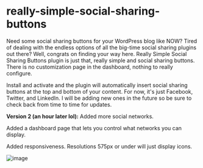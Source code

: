 # really-simple-social-sharing-buttons
Need some social sharing buttons for your WordPress blog like NOW? Tired of dealing with the endless options of all the big-time social sharing plugins out there? Well, congrats on finding your way here. Really Simple Social Sharing Buttons plugin is just that, really simple and social sharing buttons. There is no customization page in the dashboard, nothing to really configure.

Install and activate and the plugin will automatically insert social sharing buttons at the top and bottom of your content. For now, it's just Facebook, Twitter, and LinkedIn. I will be adding new ones in the future so be sure to check back from time to time for updates.

**Version 2 (an hour later lol):**
Added more social networks.

Added a dashboard page that lets you control what networks you can display.

Added responsiveness. Resolutions 575px or under will just display icons.

![image](https://github.com/riotrequest/really-simple-social-sharing-buttons/assets/121694664/984aa8ec-0f06-4772-a217-73fd5d904edb)
